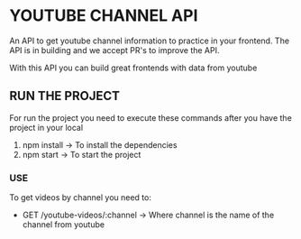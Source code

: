 # YOUTUBE CHANNEL API

An API to get youtube channel information to practice in your frontend.
The API is in building and we accept PR's to improve the API.

With this API you can build great frontends with data from youtube

## RUN THE PROJECT
For run the project you need to execute these commands after you have the project in your local <br />
1. npm install -> To install the dependencies
2. npm start -> To start the project

### USE
To get videos by channel you need to:
* GET /youtube-videos/:channel -> Where channel is the name of the channel from youtube